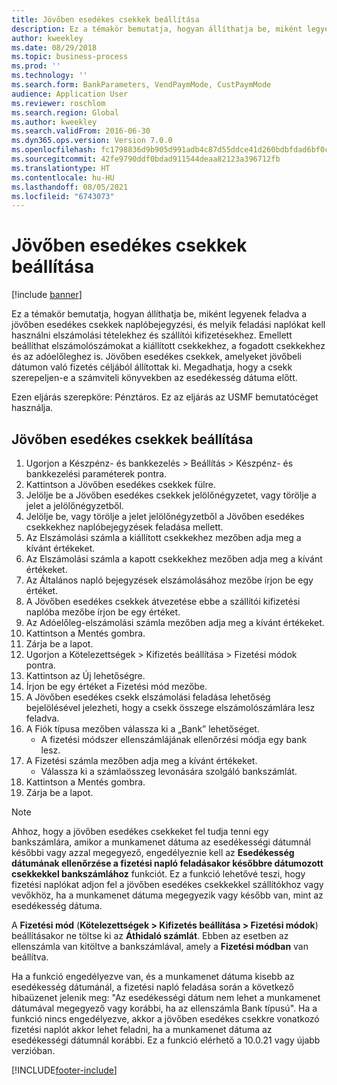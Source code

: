 ```yaml
---
title: Jövőben esedékes csekkek beállítása
description: Ez a témakör bemutatja, hogyan állíthatja be, miként legyenek feladva a jövőben esedékes csekkek naplóbejegyzési, és melyik feladási naplókat kell használni elszámolási tételekhez és szállítói kifizetésekhez.
author: kweekley
ms.date: 08/29/2018
ms.topic: business-process
ms.prod: ''
ms.technology: ''
ms.search.form: BankParameters, VendPaymMode, CustPaymMode
audience: Application User
ms.reviewer: roschlom
ms.search.region: Global
ms.author: kweekley
ms.search.validFrom: 2016-06-30
ms.dyn365.ops.version: Version 7.0.0
ms.openlocfilehash: fc1798836d9b905d991adb4c87d55ddce41d260bdbfdad6bf0c4b4feb846ee57
ms.sourcegitcommit: 42fe9790ddf0bdad911544deaa82123a396712fb
ms.translationtype: HT
ms.contentlocale: hu-HU
ms.lasthandoff: 08/05/2021
ms.locfileid: "6743073"
---
```

# <a name="set-up-postdated-checks"></a>Jövőben esedékes csekkek beállítása

[!include [banner](../../includes/banner.md)]

Ez a témakör bemutatja, hogyan állíthatja be, miként legyenek feladva a jövőben esedékes csekkek naplóbejegyzési, és melyik feladási naplókat kell használni elszámolási tételekhez és szállítói kifizetésekhez. Emellett beállíthat elszámolószámokat a kiállított csekkekhez, a fogadott csekkekhez és az adóelőleghez is. Jövőben esedékes csekkek, amelyeket jövőbeli dátumon való fizetés céljából állítottak ki. Megadhatja, hogy a csekk szerepeljen-e a számviteli könyvekben az esedékesség dátuma előtt.



Ezen eljárás szerepköre: Pénztáros. Ez az eljárás az USMF bemutatócéget használja.


## <a name="set-up-postdated-checks"></a>Jövőben esedékes csekkek beállítása
1. Ugorjon a Készpénz- és bankkezelés > Beállítás > Készpénz- és bankkezelési paraméterek pontra.
2. Kattintson a Jövőben esedékes csekkek fülre.
3. Jelölje be a Jövőben esedékes csekkek jelölőnégyzetet, vagy törölje a jelet a jelölőnégyzetből.
4. Jelölje be, vagy törölje a jelet jelölőnégyzetből a Jövőben esedékes csekkekhez naplóbejegyzések feladása mellett.
5. Az Elszámolási számla a kiállított csekkekhez mezőben adja meg a kívánt értékeket.
6. Az Elszámolási számla a kapott csekkekhez mezőben adja meg a kívánt értékeket.
7. Az Általános napló bejegyzések elszámolásához mezőbe írjon be egy értéket.
8. A Jövőben esedékes csekkek átvezetése ebbe a szállítói kifizetési naplóba mezőbe írjon be egy értéket.
9. Az Adóelőleg-elszámolási számla mezőben adja meg a kívánt értékeket.
10. Kattintson a Mentés gombra.
11. Zárja be a lapot.
12. Ugorjon a Kötelezettségek > Kifizetés beállítása > Fizetési módok pontra.
13. Kattintson az Új lehetőségre.
14. Írjon be egy értéket a Fizetési mód mezőbe.
15. A Jövőben esedékes csekk elszámolási feladása lehetőség bejelölésével jelezheti, hogy a csekk összege elszámolószámlára lesz feladva.
16. A Fiók típusa mezőben válassza ki a „Bank” lehetőséget.
    * A fizetési módszer ellenszámlájának ellenőrzési módja egy bank lesz.  
17. A Fizetési számla mezőben adja meg a kívánt értékeket.
    * Válassza ki a számlaösszeg levonására szolgáló bankszámlát.  
18. Kattintson a Mentés gombra.
19. Zárja be a lapot.
> [!NOTE]
> Ahhoz, hogy a jövőben esedékes csekkeket fel tudja tenni egy bankszámlára, amikor a munkamenet dátuma az esedékességi dátumnál későbbi vagy azzal megegyező, engedélyeznie kell az **Esedékesség dátumának ellenőrzése a fizetési napló feladásakor későbbre dátumozott csekkekkel bankszámlához** funkciót. Ez a funkció lehetővé teszi, hogy fizetési naplókat adjon fel a jövőben esedékes csekkekkel szállítókhoz vagy vevőkhöz, ha a munkamenet dátuma megegyezik vagy később van, mint az esedékesség dátuma.
> 
> A **Fizetési mód** (**Kötelezettségek > Kifizetés beállítása > Fizetési módok**) beállításakor ne töltse ki az **Áthidaló számlát**. Ebben az esetben az ellenszámla van kitöltve a bankszámlával, amely a **Fizetési módban** van beállítva.
>  
> Ha a funkció engedélyezve van, és a munkamenet dátuma kisebb az esedékesség dátumánál, a fizetési napló feladása során a következő hibaüzenet jelenik meg: "Az esedékességi dátum nem lehet a munkamenet dátumával megegyező vagy korábbi, ha az ellenszámla Bank típusú". Ha a funkció nincs engedélyezve, akkor a jövőben esedékes csekkre vonatkozó fizetési naplót akkor lehet feladni, ha a munkamenet dátuma az esedékességi dátumnál korábbi.
> Ez a funkció elérhető a 10.0.21 vagy újabb verzióban.    

[!INCLUDE[footer-include](../../../includes/footer-banner.md)]
